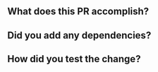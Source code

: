 <!--
NOTE: Please ensure you:
* provide a detailed pull request description and a succinct title (consider template below for guidance),
* follow the [Contributor Guidelines](https://github.com/WorldHealthOrganization/app/blob/master/docs/CONTRIBUTING.md),
* use a draft PR if you don't want the committers to review your code,
* and make sure that all contributions are properly licensed pursuant to the LICENSE file in the root of the repository.
-->

## What does this PR accomplish?

<!-- Title should be a short phrase, e.g. "Adds survey functionality". -->

<!-- Detailed description can include any design decisions you want reviewers to take note of. -->

<!-- List all issue numbers affected and closed by this PR. -->

## Did you add any dependencies?

<!-- List each added dependency and justifications (see the Guidelines) -->

## How did you test the change?

<!-- If relevant, add any screenshots of your UI changes. -->
